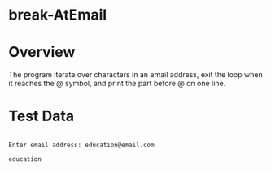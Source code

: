 # break-AtEmail

Overview
================

The program iterate over characters in an email address, exit the loop when it reaches the @ symbol, and print the part before @ on one line. 

Test Data
============

```

Enter email address: education@email.com

education

```
